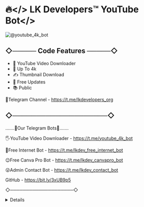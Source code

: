 # 🔥</> LK Developers™ YouTube Bot</>

![@youtube_4k_bot](https://user-images.githubusercontent.com/104438811/168841918-3290bdff-0414-43df-b7fd-a8d3bc7b722f.png) 

## ◇───── Code Features ─────◇

- 🚀 YouTube Video Downloader
- 🎨 Up To 4k
- ✍️ Thumbnail Download
- 🔔 Free Updates
- 📚 Public

🧤Telegram Channel - https://t.me/lkdevelopers_org
## ◇────────────────────◇

.......🤘Our Telegram Bots🤘.......

🖐YouTube Video Downloader - https://t.me/youtube_4k_bot

🥰Free Internet Bot - https://t.me/lkdev_free_internet_bot

😉Free Canva Pro Bot - https://t.me/lkdev_canvapro_bot

😜Admin Contact Bot - https://t.me/lkdev_contact_bot

GitHub - https://bit.ly/3xUB9p5

◇────────────────────◇

<details>
  <b>✓✓ LK Developers™ </></b>
</br>

#Created By Malith Amantha

<p><img src="https://user-images.githubusercontent.com/104438811/168842472-afda6411-08d9-4516-8baf-1fbe72ef7a5e.png" alt=""/></p>
</details>

